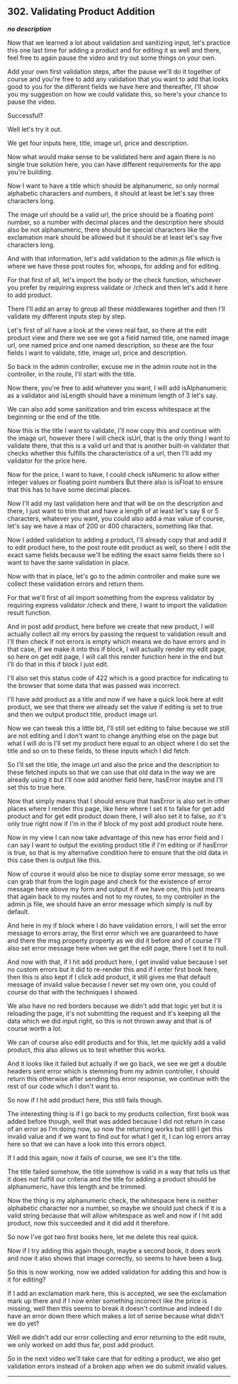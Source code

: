 ## 302. Validating Product Addition

<strong><em>no description</em></strong>

Now that we learned a lot about validation and sanitizing input, let's practice
this one last time for adding a product and for editing it as well and there,
feel free to again pause the video and try out some things on your own. 

Add your own first validation steps, after the pause we'll do it together of
course and you're free to add any validation that you want to add that looks
good to you for the different fields we have here and thereafter, I'll show you
my suggestion on how we could validate this, so here's your chance to pause the
video. 

Successful? 

Well let's try it out. 

We get four inputs here, title, image url, price and description. 

Now what would make sense to be validated here and again there is no single true
solution here, you can have different requirements for the app you're building. 

Now I want to have a title which should be alphanumeric, so only normal
alphabetic characters and numbers, it should at least be let's say three
characters long. 

The image url should be a valid url, the price should be a floating point
number, so a number with decimal places and the description here should also be
not alphanumeric, there should be special characters like the exclamation mark
should be allowed but it should be at least let's say five characters long. 

And with that information, let's add validation to the admin.js file which is
where we have these post routes for, whoops, for adding and for editing. 

For that first of all, let's import the body or the check function, whichever
you prefer by requiring express validate or /check and then let's add it here to
add product. 

There I'll add an array to group all these middlewares together and then I'll
validate my different inputs step by step. 

Let's first of all have a look at the views real fast, so there at the edit
product view and there we see we got a field named title, one named image url,
one named price and one named description, so these are the four fields I want
to validate, title, image url, price and description. 

So back in the admin controller, excuse me in the admin route not in the
controller, in the route, I'll start with the title. 

Now there, you're free to add whatever you want, I will add isAlphanumeric as a
validator and isLength should have a minimum length of 3 let's say. 

We can also add some sanitization and trim excess whitespace at the beginning or
the end of the title. 

Now this is the title I want to validate, I'll now copy this and continue with
the image url, however there I will check isUrl, that is the only thing I want
to validate there, that this is a valid url and that is another built-in
validator that checks whether this fulfills the characteristics of a url, then
I'll add my validator for the price here. 

Now for the price, I want to have, I could check isNumeric to allow either
integer values or floating point numbers  But there also is isFloat to ensure
that this has to have some decimal places. 

Now I'll add my last validation here and that will be on the description and
there, I just want to trim that and have a length of at least let's say 8 or 5
characters, whatever you want, you could also add a max value of course, let's
say we have a max of 200 or 400 characters, something like that. 

Now I added validation to adding a product, I'll already copy that and add it to
edit product here, to the post route edit product as well, so there I edit the
exact same fields because we'll be editing the exact same fields there so I want
to have the same validation in place. 

Now with that in place, let's go to the admin controller and make sure we
collect these validation errors and return them. 

For that we'll first of all import something from the express validator by
requiring express validator /check and there, I want to import the validation
result function. 

And in post add product, here before we create that new product, I will actually
collect all my errors by passing the request to validation result and I'll then
check if not errors is empty which means we do have errors and in that case, if
we make it into this if block, I will actually render my edit page, so here on
get edit page, I will call this render function here in the end but I'll do that
in this if block I just edit. 

I'll also set this status code of 422 which is a good practice for indicating to
the browser that some data that was passed was incorrect. 

I'll have add product as a title and now if we have a quick look here at edit
product, we see that there we already set the value if editing is set to true
and then we output product title, product image url. 

Now we can tweak this a little bit, I'll still set editing to false because we
still are not editing and I don't want to change anything else on the page but
what I will do is I'll set my product here equal to an object where I do set the
title and so on to these fields, to these inputs which I did fetch. 

So I'll set the title, the image url and also the price and the description to
these fetched inputs so that we can use that old data in the way we are already
using it but I'll now add another field here, hasError maybe and I'll set this
to true here. 

Now that simply means that I should ensure that hasError is also set in other
places where I render this page, like here where I set it to false for get add
product and for get edit product down there, I will also set it to false, so
it's only true right now if I'm in the if block of my post add product route
here. 

Now in my view I can now take advantage of this new has error field and I can
say I want to output the existing product title if I'm editing or if hasError is
true, so that is my alternative condition here to ensure that the old data in
this case then is output like this. 

Now of course it would also be nice to display some error message, so we can
grab that from the login page and check for the existence of error message here
above my form and output it if we have one, this just means that again back to
my routes and not to my routes, to my controller in the admin.js file, we should
have an error message which simply is null by default. 

And here in my if block where I do have validation errors, I will set the error
message to errors array, the first error which we are guaranteed to have and
there the msg property property as we did it before and of course I'll also set
error message here when we get the edit page, there I set it to null. 

And now with that, if I hit add product here, I get invalid value because I set
no custom errors but it did to re-render this and if I enter first book here,
then this is also kept if I click add product, it still gives me that default
message of invalid value because I never set my own one, you could of course do
that with the techniques I showed. 

We also have no red borders because we didn't add that logic yet but it is
reloading the page, it's not submitting the request and it's keeping all the
data which we did input right, so this is not thrown away and that is of course
worth a lot. 

We can of course also edit products and for this, let me quickly add a valid
product, this also allows us to test whether this works. 

And it looks like it failed but actually if we go back, we see we get a double
headers sent error which is stemming from my admin controller, I should return
this otherwise after sending this error response, we continue with the rest of
our code which I don't want to. 

So now if I hit add product here, this still fails though. 

The interesting thing is if I go back to my products collection, first book was
added before though, well that was added because I did not return in case of an
error as I'm doing now, so now the returning works but still I get this invalid
value and if we want to find out for what I get it, I can log errors array here
so that we can have a look into this errors object. 

If I add this again, now it fails of course, we see it's the title. 

The title failed somehow, the title somehow is valid in a way that tells us that
it does not fulfill our criteria and the title for adding a product should be
alphanumeric, have this length and be trimmed. 

Now the thing is my alphanumeric check, the whitespace here is neither
alphabetic character nor a number, so maybe we should just check if it is a
valid string because that will allow whitespace as well and now if I hit add
product, now this succeeded and it did add it therefore. 

So now I've got two first books here, let me delete this real quick. 

Now if I try adding this again though, maybe a second book, it does work and now
it also shows that image correctly, so seems to have been a bug. 

So this is now working, now we added validation for adding this and how is it
for editing? 

If I add an exclamation mark here, this is accepted, we see the exclamation mark
up there and if I now enter something incorrect like the price is missing, well
then this seems to break it doesn't continue and indeed I do have an error down
there which makes a lot of sense because what didn't we do yet? 

Well we didn't add our error collecting and error returning to the edit route,
we only worked on add thus far, post add product. 

So in the next video we'll take care that for editing a product, we also get
validation errors instead of a broken app when we do submit invalid values. 

---